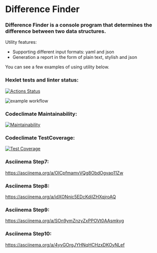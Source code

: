 # Difference Finder

### Difference Finder is a console program that determines the difference between two data structures.

Utility features:

  * Supporting different input formats: yaml and json
  * Generation a report in the form of plain text, stylish and json

You can see a few examples of using utility below.

### Hexlet tests and linter status:
[![Actions Status](https://github.com/a88217/java-project-71/actions/workflows/hexlet-check.yml/badge.svg)](https://github.com/a88217/java-project-71/actions)

![example workflow](https://github.com/a88217/java-project-71/actions/workflows/workflow.yml/badge.svg)

### Codeclimate Maintainability:
[![Maintainability](https://api.codeclimate.com/v1/badges/098528b02ee65fd10d06/maintainability)](https://codeclimate.com/github/a88217/java-project-71/maintainability)

### Codeclimate TestCoverage:
[![Test Coverage](https://api.codeclimate.com/v1/badges/098528b02ee65fd10d06/test_coverage)](https://codeclimate.com/github/a88217/java-project-71/test_coverage)

### Asciinema Step7:
https://asciinema.org/a/OICpfmamvVQg8ObdOgvao11Zw

### Asciinema Step8:
https://asciinema.org/a/idXONnic5EDcKdjIZHXqjroAQ

### Asciinema Step9:
https://asciinema.org/a/SOn9ymZnzyZxPPOVt0AAsmkyg

### Asciinema Step10:
https://asciinema.org/a/4yvGOrgJYHNqHCHzxDKOyNLef

